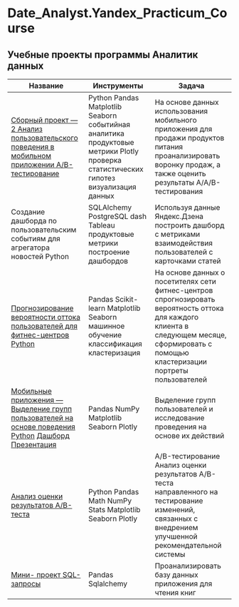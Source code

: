 # Date_Analyst.Yandex_Practicum_Course
## Учебные проекты программы Аналитик данных
|Название|Инструменты|Задача|
|--------|-----------|------|
|[Сборный проект — 2 Анализ пользовательского поведения в мобильном приложении	A/B-тестирование](https://github.com/ella-tat/Date_Analyst.Yandex_Practicum_Course/blob/main/project_10.ipynb)| Python Pandas Matplotlib Seaborn событийная аналитика продуктовые метрики Plotly проверка статистических гипотез визуализация данных|На основе данных использования мобильного приложения для продажи продуктов питания проанализировать воронку продаж, а также оценить результаты A/A/B-тестирования|
|Создание дашборда по пользовательским событиям для агрегатора новостей	Python| SQLAlchemy PostgreSQL dash Tableau продуктовые метрики построение дашбордов| Используя данные Яндекс.Дзена построить дашборд с метриками взаимодействия пользователей с карточками статей|
|[Прогнозирование вероятности оттока пользователей для фитнес-центров	Python](https://github.com/ella-tat/Date_Analyst.Yandex_Practicum_Course/blob/main/ML.ipynb)| Pandas Scikit-learn Matplotlib Seaborn машинное обучение классификация кластеризация| На основе данных о посетителях сети фитнес-центров спрогнозировать вероятность оттока для каждого клиента в следующем месяце, сформировать с помощью кластеризации портреты пользователей|
|[Мобильные приложения — Выделение групп пользователей на основе поведения	Python](https://github.com/ella-tat/Date_Analyst.Yandex_Practicum_Course/blob/main/mobile_group.ipynb) [Дашборд](https://public.tableau.com/app/profile/ella.tat/viz/mobile_event_user/Dashboard1) [Презентация](https://disk.yandex.ru/i/0JCf_MV486AV_A) | Pandas NumPy Matplotlib Seaborn Plotly| Выделение групп пользователей и исследование проведения на основе их действий|
|[Анализ оценки результатов A/B-теста](https://github.com/ella-tat/Date_Analyst.Yandex_Practicum_Course/blob/main/A_B_test_.ipynb)| Python Pandas Math NumPy Stats Matplotlib Seaborn Plotly| A/B-тестирование	Анализ оценки результатов A/B-теста направленного на тестирование изменений, связанных с внедрением улучшенной рекомендательной системы|
[Мини- проект SQL-запросы](https://github.com/ella-tat/Date_Analyst.Yandex_Practicum_Course/blob/main/SQL.ipynb)|Pandas  Sqlalchemy|Проанализировать базу данных приложения для чтения книг| 
